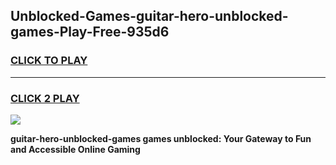 
## Unblocked-Games-guitar-hero-unblocked-games-Play-Free-935d6
<h3>
<a href="https://premium76.site?title=guitar-hero-unblocked-games&ref=17A">CLICK TO PLAY</a></h3>
<hr>

<h3>
<a href="https://premium76.site?title=guitar-hero-unblocked-games&ref=17A">CLICK 2 PLAY</a>
  
</h3>

<a href="https://premium76.site?title=guitar-hero-unblocked-games&ref=17A"><img src="https://clearcache.store/games.png"></a>


**guitar-hero-unblocked-games games unblocked: Your Gateway to Fun and Accessible Online Gaming**
